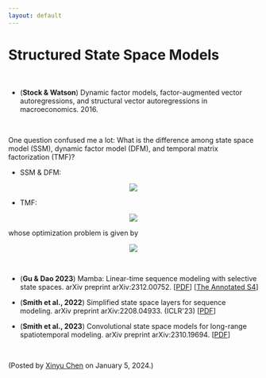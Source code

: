 ```yaml
---
layout: default
---
```


# Structured State Space Models

<br>

- (**Stock & Watson**) Dynamic factor models, factor-augmented vector autoregressions, and structural vector autoregressions in macroeconomics. 2016.

<br>

One question confused me a lot: What is the difference among state space model (SSM), dynamic factor model (DFM), and temporal matrix factorization (TMF)?

- SSM & DFM:

<p align = "center"><img align="middle" src="https://latex.codecogs.com/svg.latex?\large&space;\begin{cases} \boldsymbol{y}_{t}=\boldsymbol{W}\boldsymbol{x}_{t}+\boldsymbol{\epsilon}_{t}\quad\text{(Observation equation)} \\ \boldsymbol{x}_{t+1}=\boldsymbol{A}\boldsymbol{x}_{t}+\boldsymbol{\eta}_{t}\quad\text{(State transition equation)} \end{cases}"/></p>

- TMF:

<p align = "center"><img align="middle" src="https://latex.codecogs.com/svg.latex?\large&space;\begin{cases} \mathcal{P}_{\Omega_{t}}(\boldsymbol{y}_{t})=\mathcal{P}_{\Omega_{t}}(\boldsymbol{W}\boldsymbol{x}_{t})+\boldsymbol{\epsilon}_{t}\quad\text{(Matrix factorization)} \\ \boldsymbol{x}_{t+1}=\boldsymbol{A}\boldsymbol{x}_{t}+\boldsymbol{\eta}_{t}\quad\quad\quad\text{(Vector autoregression)} \end{cases}"/></p>
whose optimization problem is given by

<p align = "center"><img align="middle" src="https://latex.codecogs.com/svg.latex?\large&space;\min_{\boldsymbol{W},\{\boldsymbol{x}_t\}_t,\boldsymbol{A}}~\frac{1}{2}\sum_{t}\left\|\mathcal{P}_{\Omega_t}(\boldsymbol{y}_t-\boldsymbol{W}\boldsymbol{x}_t)\right\|_2^2+\frac{\gamma}{2}\sum_{t}\left\|\boldsymbol{x}_{t+1}-\boldsymbol{A}\boldsymbol{x}_t\right\|_2^2"/></p>


<br>

- (**Gu & Dao 2023**) Mamba: Linear-time sequence modeling with selective state spaces. arXiv preprint arXiv:2312.00752. [[PDF](https://arxiv.org/pdf/2312.00752.pdf)] [[The Annotated S4](https://srush.github.io/annotated-s4/)]

- (**Smith et al., 2022**) Simplified state space layers for sequence modeling. arXiv preprint arXiv:2208.04933. (ICLR'23) [[PDF](https://arxiv.org/pdf/2208.04933.pdf)]

- (**Smith et al., 2023**) Convolutional state space models for long-range spatiotemporal modeling. arXiv preprint arXiv:2310.19694. [[PDF](https://arxiv.org/pdf/2310.19694.pdf)]

<br>

<p align="left">(Posted by <a href="https://xinychen.github.io/">Xinyu Chen</a> on January 5, 2024.)</p>
